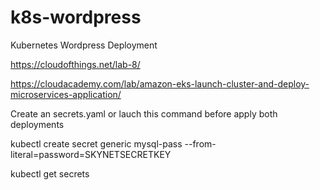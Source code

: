 # k8s-wordpress

Kubernetes Wordpress Deployment

https://cloudofthings.net/lab-8/

https://cloudacademy.com/lab/amazon-eks-launch-cluster-and-deploy-microservices-application/


Create an secrets.yaml or lauch this command before apply both deployments

kubectl create secret generic mysql-pass --from-literal=password=SKYNETSECRETKEY

kubectl get secrets



